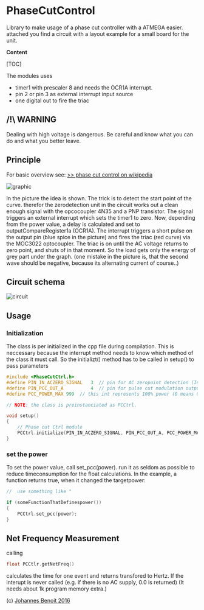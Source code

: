 # PhaseCutControl #

Library to make usage of a phase cut controller with a ATMEGA easier.
attached you find a circuit with a layout example for a small board for the unit.

**Content**

[TOC]

The modules uses
* timer1 with prescaler 8 and needs the OCR1A interrupt.
* pin 2 or pin 3 as external interrupt input source
* one digital out to fire the triac



## /!\ WARNING
Dealing with high voltage is dangerous. Be careful and know what you can do and what you better leave.

## Principle ##

For basic overview see: [>> phase cut control on wikipedia](https://en.wikipedia.org/wiki/Phase-fired_controllers)


![graphic](https://upload.wikimedia.org/wikipedia/commons/0/07/Regulated_rectifier.gif)

In the picture the idea is shown. The trick is to detect the start point of the curve. therefor the zerodetection unit in the circuit works out a clean enough signal with the opcocoupler 4N35 and a PNP transistor.
The signal triggers an external interrupt which sets the timer1 to zero.
Now, depending from the power value, a delay is calculated and set to outputCompareRegister1a (OCR1A). The interrupt triggers a short pulse on the output pin (blue spice in the picture) and fires the triac (red curve) via the MOC3022 optocoupler. The triac is on until the AC voltage returns to zero point, and shuts of in that moment. So the load gets only the energy of grey part under the graph.
(one mistake in the picture is, that the second wave should be negative, because its alternating current of course..)

## Circuit schema ##

![circuit](https://bitbucket.org/benoitjoh/atmwm/downloads/pcc_circuit.png)



## Usage ##

### Initialization
The class is per initialized in the cpp file during compilation. This is neccessary because the interrupt method needs to know which method of the class it must call.
So the initializt() method has to be called in setup() to pass parameters

```c++
#include <PhaseCutCtrl.h>
#define PIN_IN_ACZERO_SIGNAL   3  // pin for AC zeropoint detection (Interrupt source, so can only be 2 or 3)
#define PIN_PCC_OUT_A          4  // pin for pulse cut modulation output
#define PCC_POWER_MAX 999  // this int represents 100% power (0 means 0%)

// NOTE: the class is preinstanciated as PCCtrl.

void setup()
{
    // Phase cut Ctrl module
    PCCtrl.initialize(PIN_IN_ACZERO_SIGNAL, PIN_PCC_OUT_A, PCC_POWER_MAX);
}


```

### set the power ###

To set the power value, call set_pcc(power). run it as seldom as possible to reduce timeconsumption for the float calculations.
In the example, a function returns true, when it changed the targetpower:
```c++
//  use something like "

if (someFunctionThatDefinespower())
{
    PCCtrl.set_pcc(power);
}

```

## Net Frequency Measurement

calling

```c++
float PCCtlr.getNetFreq()
```

calculates the time for one event and returns transfored to Hertz.
If the interupt is never called (e.g. if there is no AC supply, 0.0 is returned)
(It needs about 1k program memory extra.)

(c) [Johannes Benoit 2016](mailto:jbenoit@t-online.de)


